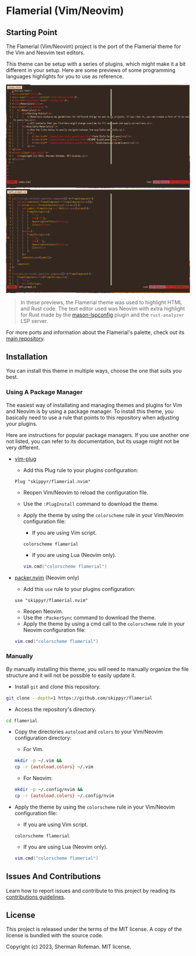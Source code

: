 # Flamerial (Vim/Neovim)

## Starting Point

The Flamerial (Vim/Neovim) project is the port of the Flamerial theme for the
Vim and Neovim text editors.

This theme can be setup with a series of plugins, which might make it a bit
different in your setup. Here are some previews of some programming languages
highlights for you to use as reference.

![](./images/preview_html.png)
![](./images/preview_rust.png)
> In these previews, the Flamerial theme was used to highlight HTML and Rust
  code. The text editor used was Neovim with extra highlight for Rust made by
  the [mason-lspconfig](https://github.com/williamboman/mason-lspconfig.nvim)
  plugin and the `rust-analyzer` LSP server.

For more ports and information about the Flamerial's palette, check out its
[main repository](https://github.com/skippyr/flamerial).

## Installation

You can install this theme in multiple ways, choose the one that suits you
best.

### Using A Package Manager

The easiest way of installating and managing themes and plugins for Vim and
Neovim is by using a package manager. To install this theme, you basically
need to use a rule that points to this repository when adjusting your plugins.

Here are instructions for popular package managers. If you use another one not
listed, you can refer to its documentation, but its usage might not be very
different.

* [vim-plug](https://github.com/junegunn/vim-plug)
    * Add this Plug rule to your plugins configuration:

    ```vim
    Plug "skippyr/flamerial.nvim"
    ```

    * Reopen Vim/Neovim to reload the configuration file.
    * Use the `:PlugInstall` command to download the theme.
    * Apply the theme by using the `colorscheme` rule in your Vim/Neovim
      configuration file:

        * If you are using Vim script.

        ```vim
        colorscheme flamerial
        ```

        * If you are using Lua (Neovim only).

        ```lua
        vim.cmd("colorscheme flamerial")
        ```

* [packer.nvim](https://github.com/wbthomason/packer.nvim) (Neovim only)
    * Add this `use` rule to your plugins configuration:

    ```vim
    use "skippyr/flamerial.nvim"
    ```

    * Reopen Neovim.
    * Use the `:PackerSync` command to download the theme.
    * Apply the theme by using a cmd call to the `colorscheme` rule in your
      Neovim configuration file:

    ```lua
    vim.cmd("colorscheme flamerial")
    ```

### Manually

By manually installing this theme, you will need to manually organize the file
structure and it will not be possible to easily update it.

* Install `git` and clone this repository.

```bash
git clone --depth=1 https://github.com/skippyr/flamerial
```

* Access the repository's directory.

```bash
cd flamerial
```

* Copy the directories `autoload` and `colors` to your Vim/Neovim configuration
  directory:

    * For Vim.

    ```bash
    mkdir -p ~/.vim &&
    cp -r {autoload,colors} ~/.vim
    ```

    * For Neovim:

    ```bash
    mkdir -p ~/.config/nvim &&
    cp -r {autoload,colors} ~/.config/nvim
    ```

* Apply the theme by using the `colorscheme` rule in your Vim/Neovim
  configuration file:

    * If you are using Vim script.

    ```vim
    colorscheme flamerial
    ```

    * If you are using Lua (Neovim only).

    ```lua
    vim.cmd("colorscheme flamerial")
    ```

## Issues And Contributions

Learn how to report issues and contribute to this project by reading its
[contributions guidelines](https://skippyr.github.io/materials/pages/contributions_guidelines.html).

## License

This project is released under the terms of the MIT license. A copy of the
license is bundled with the source code.

Copyright (c) 2023, Sherman Rofeman. MIT license.

